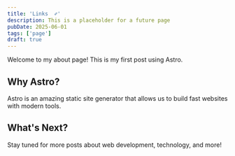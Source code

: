 ```yaml
---
title: 'Links  ✐'
description: This is a placeholder for a future page
pubDate: 2025-06-01
tags: ['page']
draft: true
---
```


Welcome to my about page! This is my first post using Astro.

## Why Astro?

Astro is an amazing static site generator that allows us to build fast websites with modern tools.

## What's Next?

Stay tuned for more posts about web development, technology, and more!